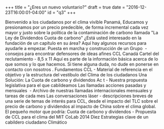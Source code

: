 +++
title = "¿Eres un nuevo voluntario?"
draft = true
date = "2016-12-23T16:00:01-04:00"
id = "q3"
+++

Bienvenido a los ciudadanos por el clima vivible Panamá, Educamos y presionamos por un precio predecible, de forma incremental cada vez mayor y justo sobre la política de la contaminación de carbono llamada "La Ley de Dividendos Cuota de carbono"
¿Está usted interesado en la fundación de un capítulo en su área? Aquí hay algunos recursos para ayudarle a empezar.
Puesta en marcha y construcción de un Grupo  - consejos para encontrar defensores de ideas afines
CCL Canadá Cartel del reclutamiento - 8,5 x 11
Aquí es parte de la información básica acerca de lo que somos y lo que hacemos. Si tiene alguna duda, no dude en ponerse en contacto con nosotros .
Fundamentos CCL - Material de referencia en el objetivo y la estructura del vestíbulo del Clima de los ciudadanos
Una Solución: La Cuota de carbono y dividendos Ac t - Nuestra propuesta legislativa para el que cabildeamos
Las llamadas acciones pasadas y mensuales  - Archivo de nuestras llamadas internacionales mensuales y tareas de cada mes
Las conversaciones láser - descripciones breves de una serie de temas de interés para CCL, desde el impacto del TLC sobre el precio de carbono y dividendos al impacto de China sobre el clima global.
El pequeño motor que podría: Cuota de carbono y dividendos - Propuesta de CCL para el clima del MIT CoLab 2014
Diez Estrategias clave de un cabildero ciudadano Climático
